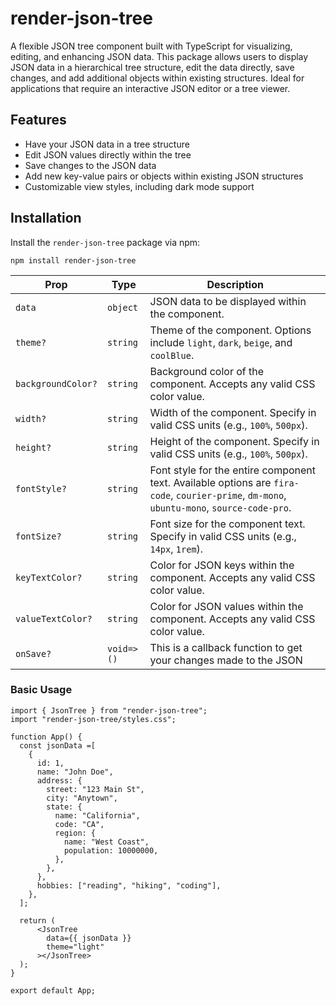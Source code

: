 # render-json-tree

A flexible JSON tree component built with TypeScript for visualizing, editing, and enhancing JSON data. This package allows users to display JSON data in a hierarchical tree structure, edit the data directly, save changes, and add additional objects within existing structures. Ideal for applications that require an interactive JSON editor or a tree viewer.

## Features

- Have your JSON data in a tree structure
- Edit JSON values directly within the tree
- Save changes to the JSON data
- Add new key-value pairs or objects within existing JSON structures
- Customizable view styles, including dark mode support

## Installation

Install the `render-json-tree` package via npm:

```
npm install render-json-tree
```

| Prop               | Type       | Description                                                                                                                                |
| ------------------ | ---------- | ------------------------------------------------------------------------------------------------------------------------------------------ |
| `data`             | `object`   | JSON data to be displayed within the component.                                                                                            |
| `theme?`           | `string`   | Theme of the component. Options include `light`, `dark`, `beige`, and `coolBlue`.                                                          |
| `backgroundColor?` | `string`   | Background color of the component. Accepts any valid CSS color value.                                                                      |
| `width?`           | `string`   | Width of the component. Specify in valid CSS units (e.g., `100%`, `500px`).                                                                |
| `height?`          | `string`   | Height of the component. Specify in valid CSS units (e.g., `100%`, `500px`).                                                               |
| `fontStyle?`       | `string`   | Font style for the entire component text. Available options are `fira-code`, `courier-prime`, `dm-mono`, `ubuntu-mono`, `source-code-pro`. |
| `fontSize?`        | `string`   | Font size for the component text. Specify in valid CSS units (e.g., `14px`, `1rem`).                                                       |
| `keyTextColor?`    | `string`   | Color for JSON keys within the component. Accepts any valid CSS color value.                                                               |
| `valueTextColor?`  | `string`   | Color for JSON values within the component. Accepts any valid CSS color value.                                                             |
| `onSave?`          | `void=>()` | This is a callback function to get your changes made to the JSON                                                                           |

### Basic Usage

```
import { JsonTree } from "render-json-tree";
import "render-json-tree/styles.css";

function App() {
  const jsonData =[
    {
      id: 1,
      name: "John Doe",
      address: {
        street: "123 Main St",
        city: "Anytown",
        state: {
          name: "California",
          code: "CA",
          region: {
            name: "West Coast",
            population: 10000000,
          },
        },
      },
      hobbies: ["reading", "hiking", "coding"],
    },
  ];

  return (
      <JsonTree
        data={{ jsonData }}
        theme="light"
      ></JsonTree>
  );
}

export default App;

```
